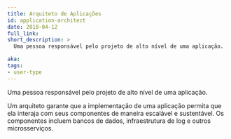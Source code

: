 ```yaml
---
title: Arquiteto de Aplicações
id: application-architect
date: 2018-04-12
full_link: 
short_description: >
  Uma pessoa responsável pelo projeto de alto nível de uma aplicação.

aka: 
tags:
- user-type
---
```

 Uma pessoa responsável pelo projeto de alto nível de uma aplicação.

<!--more--> 

Um arquiteto garante que a implementação de uma aplicação permita que ela interaja com seus componentes de maneira escalável e sustentável. Os componentes incluem bancos de dados, infraestrutura de log e outros microsserviços.
